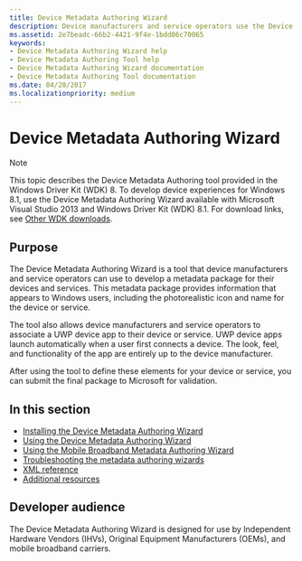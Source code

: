 ```yaml
---
title: Device Metadata Authoring Wizard
description: Device manufacturers and service operators use the Device Metadata Authoring Wizard to create a metadata package for their devices and services.
ms.assetid: 2e7beadc-66b2-4421-9f4e-1bdd06c70065
keywords:
- Device Metadata Authoring Wizard help
- Device Metadata Authoring Tool help
- Device Metadata Authoring Wizard documentation
- Device Metadata Authoring Tool documentation
ms.date: 04/20/2017
ms.localizationpriority: medium
---
```


# Device Metadata Authoring Wizard

>[!NOTE]
>This topic describes the Device Metadata Authoring tool provided in the Windows Driver Kit (WDK) 8. To develop device experiences for Windows 8.1, use the Device Metadata Authoring Wizard available with Microsoft Visual Studio 2013 and Windows Driver Kit (WDK) 8.1. For download links, see [Other WDK downloads](../other-wdk-downloads.md).

## Purpose

The Device Metadata Authoring Wizard is a tool that device manufacturers and service operators can use to develop a metadata package for their devices and services. This metadata package provides information that appears to Windows users, including the photorealistic icon and name for the device or service.

The tool also allows device manufacturers and service operators to associate a UWP device app to their device or service. UWP device apps launch automatically when a user first connects a device. The look, feel, and functionality of the app are entirely up to the device manufacturer.

After using the tool to define these elements for your device or service, you can submit the final package to Microsoft for validation.

## In this section

- [Installing the Device Metadata Authoring Wizard](installing-the-device-metadata-authoring-wizard.md)
- [Using the Device Metadata Authoring Wizard](using-the-authoring-tool.md)
- [Using the Mobile Broadband Metadata Authoring Wizard](using-the-mobile-broadband-tool.md)
- [Troubleshooting the metadata authoring wizards](troubleshooting.md)
- [XML reference](xml-reference.md)
- [Additional resources](additional-resources.md)

## Developer audience

The Device Metadata Authoring Wizard is designed for use by Independent Hardware Vendors (IHVs), Original Equipment Manufacturers (OEMs), and mobile broadband carriers.
